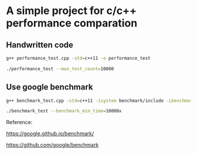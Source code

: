 # A simple project for c/c++ performance comparation

## Handwritten code
```bash
g++ performance_test.cpp -std=c++11 -o performance_test

./performance_test --max_test_count=10000
```

## Use google benchmark
```bash
g++ benchmark_test.cpp -std=c++11 -isystem benchmark/include -Lbenchmark/build/src -lbenchmark -lpthread -o benchmark_test

./benchmark_test --benchmark_min_time=10000x
```
Reference: 

https://google.github.io/benchmark/

https://github.com/google/benchmark
